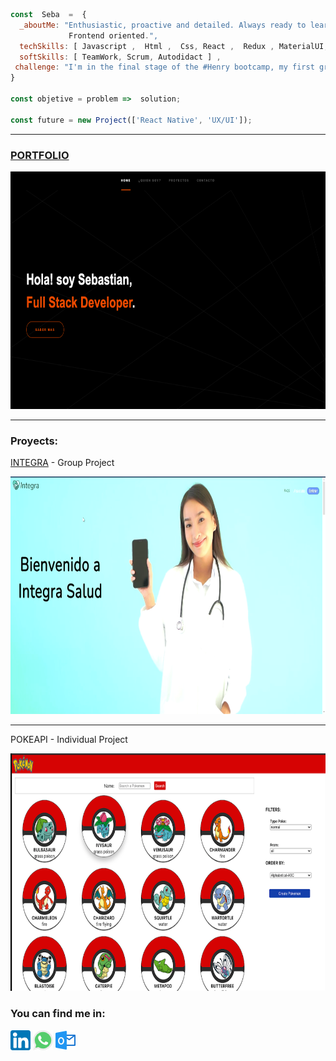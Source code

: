 ```js
const  Seba  =  {
  _aboutMe: "Enthusiastic, proactive and detailed. Always ready to learn and teach.
             Frontend oriented.",
  techSkills: [ Javascript ,  Html ,  Css, React ,  Redux , MaterialUI, Node] , 
  softSkills: [ TeamWork, Scrum, Autodidact ] , 
 challenge: "I'm in the final stage of the #Henry bootcamp, my first group project. " 
}

const objetive = problem =>  solution;

const future = new Project(['React Native', 'UX/UI']);

```
<hr>
<h3><a href="https://sebasanchezi.github.io/" target="_blank" >PORTFOLIO</a></h3>
<img src='imagenes/portfolio.png' alt='pokeapi' height='380' width='540'>
<hr>
<h3>Proyects:</h3>
<p><a href='https://integra-platform.web.app/'>INTEGRA<a/> - Group Project</p>
<a href='https://integra-platform.web.app/'><img src='imagenes/integra.png' alt='integra' height='380' width='540'><a/>
<hr>
<p>POKEAPI - Individual Project</p>
<a href='https://sebasanchezi.github.io/pokeapi.html'><img src='imagenes/pokeapi2.png' alt='pokeapi' height='380' width='540'><a/>
<h3>You can find me in:</h3>

 [![LinkedIn](icons/linkedin.png)](https://www.linkedin.com/in/sebastiansanchezisame/)
 [![Whatsapp](icons/whatsapp.png)](https://wa.me/5493424097403)
 [![Outlook](icons/outlook.png)](mailto:sebastian.sanchezisame@outlook.com)
 
  






<!--
